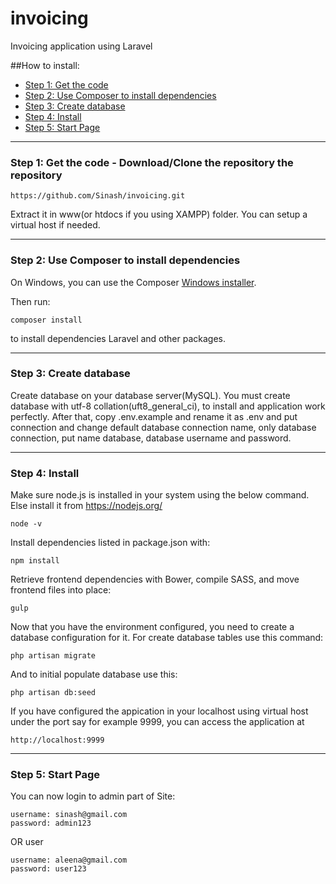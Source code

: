 # invoicing
Invoicing application using Laravel

##How to install:
* [Step 1: Get the code](#step1)
* [Step 2: Use Composer to install dependencies](#step2)
* [Step 3: Create database](#step3)
* [Step 4: Install](#step4)
* [Step 5: Start Page](#step5)

-----
<a name="step1"></a>
### Step 1: Get the code - Download/Clone the repository the repository

    https://github.com/Sinash/invoicing.git

Extract it in www(or htdocs if you using XAMPP) folder. You can setup a virtual host if needed.

-----
<a name="step2"></a>
### Step 2: Use Composer to install dependencies

On Windows, you can use the Composer [Windows installer](https://getcomposer.org/Composer-Setup.exe).

Then run:

    composer install
to install dependencies Laravel and other packages.

-----
<a name="step3"></a>
### Step 3: Create database

Create database on your database server(MySQL). You must create database with utf-8 collation(uft8_general_ci), to install and application work perfectly.
After that, copy .env.example and rename it as .env and put connection and change default database connection name, only database connection, put name database, database username and password.

-----
<a name="step4"></a>
### Step 4: Install

Make sure node.js is installed in your system using the below command. Else install it from https://nodejs.org/

    node -v

Install dependencies listed in package.json with:

    npm install

Retrieve frontend dependencies with Bower, compile SASS, and move frontend files into place:

    gulp

Now that you have the environment configured, you need to create a database configuration for it. For create database tables use this command:

    php artisan migrate

And to initial populate database use this:

    php artisan db:seed

If you have configured the appication in your localhost using virtual host under the port say for example 9999, you can access the application at 

	http://localhost:9999
-----
<a name="step5"></a>
### Step 5: Start Page

You can now login to admin part of Site:

    username: sinash@gmail.com
    password: admin123
OR user

    username: aleena@gmail.com
    password: user123